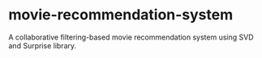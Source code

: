 # movie-recommendation-system
A collaborative filtering-based movie recommendation system using SVD and Surprise library.
